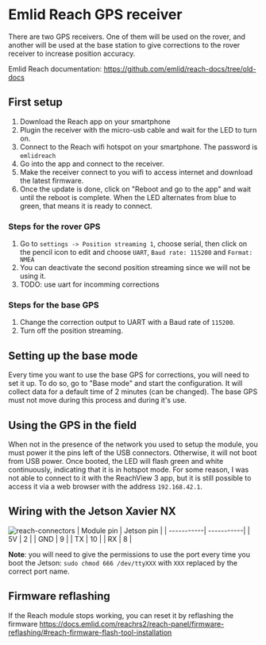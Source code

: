 # Emlid Reach GPS receiver
There are two GPS receivers. One of them will be used on the rover, and another will be used at the base station to give corrections to the rover receiver to increase position accuracy.

Emlid Reach documentation: https://github.com/emlid/reach-docs/tree/old-docs

## First setup
1. Download the Reach app on your smartphone
2. Plugin the receiver with the micro-usb cable and wait for the LED to turn on.
3. Connect to the Reach wifi hotspot on your smartphone. The password is `emlidreach`
4. Go into the app and connect to the receiver.
5. Make the receiver connect to you wifi to access internet and download the latest firmware.
6. Once the update is done, click on "Reboot and go to the app" and wait until the reboot is complete. When the LED alternates from blue to green, that means it is ready to connect.

### Steps for the rover GPS
1. Go to `settings -> Position streaming 1`, choose serial, then click on the pencil icon to edit and choose `UART`, `Baud rate: 115200` and `Format: NMEA`
2. You can deactivate the second position streaming since we will not be using it.
3. TODO: use uart for incomming corrections

### Steps for the base GPS
1. Change the correction output to UART with a Baud rate of `115200`.
2. Turn off the position streaming.

## Setting up the base mode
Every time you want to use the base GPS for corrections, you will need to set it up. To do so, go to "Base mode" and start the configuration. It will collect data for a default time of 2 minutes (can be changed). The base GPS must not move during this process and during it's use.

## Using the GPS in the field
When not in the presence of the network you used to setup the module, you must power it the pins left of the USB connectors. Otherwise, it will not boot from USB power. Once booted, the LED will flash green and white continuously, indicating that it is in hotspot mode. For some reason, I was not able to connect to it with the ReachView 3 app, but it is still possible to access it via a web browser with the address `192.168.42.1`.

## Wiring with the Jetson Xavier NX
![reach-connectors](https://github.com/emlid/reach-docs/blob/old-docs/docs/img/electrical-specs/reach-connectors.png?raw=true)
| Module pin | Jetson pin |
| -----------| -----------|
| 5V         | 2          |
| GND        | 9          |
| TX         | 10         |
| RX         | 8          |

**Note**: you will need to give the permissions to use the port every time you boot the Jetson: `sudo chmod 666 /dev/ttyXXX` with `XXX` replaced by the correct port name.


## Firmware reflashing
If the Reach module stops working, you can reset it by reflashing the firmware
https://docs.emlid.com/reachrs2/reach-panel/firmware-reflashing/#reach-firmware-flash-tool-installation
